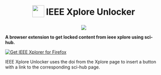 <h1 align="center">
  <sub>
    <img  src="https://raw.githubusercontent.com/Roshan-R/ieee-xplore-unlocker/main/scihub.jpg" height="38" width="38">
  </sub>
  IEEE Xplore Unlocker
</h1>

<p align="center">
  <img src="https://user-images.githubusercontent.com/43182697/195371978-3ea6c84f-bec1-4e80-b395-5109c0be413a.gif">
</p>

**A browser extension to get locked content from ieee xplore using sci-hub.**


<a href="https://addons.mozilla.org/addon/ieee-xplore-unlocker/">
  <img src="https://user-images.githubusercontent.com/585534/107280546-7b9b2a00-6a26-11eb-8f9f-f95932f4bfec.png" alt="Get IEEE Xplorer for Firefox"> 
</a>


IEEE Xplore Unlocker uses the doi from the Xplore page to insert a button with a link to the corresponding sci-hub page.
